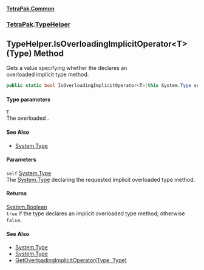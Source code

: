 #### [TetraPak.Common](index.md 'index')
### [TetraPak](TetraPak.md 'TetraPak').[TypeHelper](TetraPak_TypeHelper.md 'TetraPak.TypeHelper')
## TypeHelper.IsOverloadingImplicitOperator&lt;T&gt;(Type) Method
Gets a value specifying whether the  declares an  
overloaded implicit type method.  
```csharp
public static bool IsOverloadingImplicitOperator<T>(this System.Type self);
```
#### Type parameters
<a name='TetraPak_TypeHelper_IsOverloadingImplicitOperator_T_(System_Type)_T'></a>
`T`  
The overloaded .  
#### See Also
- [System.Type](https://docs.microsoft.com/en-us/dotnet/api/System.Type 'System.Type')
  
#### Parameters
<a name='TetraPak_TypeHelper_IsOverloadingImplicitOperator_T_(System_Type)_self'></a>
`self` [System.Type](https://docs.microsoft.com/en-us/dotnet/api/System.Type 'System.Type')  
The [System.Type](https://docs.microsoft.com/en-us/dotnet/api/System.Type 'System.Type') declaring the requested implicit overloaded type method.  
  
#### Returns
[System.Boolean](https://docs.microsoft.com/en-us/dotnet/api/System.Boolean 'System.Boolean')  
`true` if the type declares an implicit overloaded type method; otherwise `false`.  
            
#### See Also
- [System.Type](https://docs.microsoft.com/en-us/dotnet/api/System.Type 'System.Type')
- [System.Type](https://docs.microsoft.com/en-us/dotnet/api/System.Type 'System.Type')
- [GetOverloadingImplicitOperator(Type, Type)](TetraPak_TypeHelper_GetOverloadingImplicitOperator(System_Type_System_Type).md 'TetraPak.TypeHelper.GetOverloadingImplicitOperator(System.Type, System.Type)')

